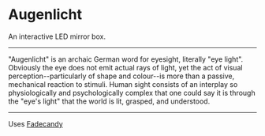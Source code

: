 # Augenlicht

An interactive LED mirror box.

---

"Augenlicht" is an archaic German word for eyesight, literally "eye light". Obviously the eye does not emit actual rays of light, yet the act of visual perception--particularly of shape and colour--is more than a passive, mechanical reaction to stimuli. Human sight consists of an interplay so physiologically and psychologically complex that one could say it is through the "eye's light" that the world is lit, grasped, and understood.

---

Uses [Fadecandy](https://github.com/scanlime/fadecandy)